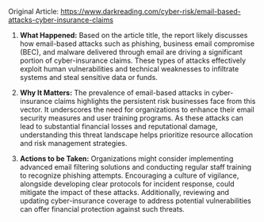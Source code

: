 Original Article: https://www.darkreading.com/cyber-risk/email-based-attacks-cyber-insurance-claims

1) **What Happened:** Based on the article title, the report likely discusses how email-based attacks such as phishing, business email compromise (BEC), and malware delivered through email are driving a significant portion of cyber-insurance claims. These types of attacks effectively exploit human vulnerabilities and technical weaknesses to infiltrate systems and steal sensitive data or funds.

2) **Why It Matters:** The prevalence of email-based attacks in cyber-insurance claims highlights the persistent risk businesses face from this vector. It underscores the need for organizations to enhance their email security measures and user training programs. As these attacks can lead to substantial financial losses and reputational damage, understanding this threat landscape helps prioritize resource allocation and risk management strategies.

3) **Actions to be Taken:** Organizations might consider implementing advanced email filtering solutions and conducting regular staff training to recognize phishing attempts. Encouraging a culture of vigilance, alongside developing clear protocols for incident response, could mitigate the impact of these attacks. Additionally, reviewing and updating cyber-insurance coverage to address potential vulnerabilities can offer financial protection against such threats.